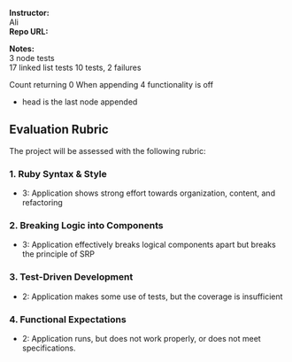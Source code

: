 **Instructor:**  
Ali  
**Repo URL:**  

**Notes:**  
3 node tests  
17 linked list tests
10 tests, 2 failures

 Count returning 0
 When appending 4 functionality is off
 - head is the last node appended


## Evaluation Rubric

The project will be assessed with the following rubric:

### 1. Ruby Syntax & Style

* 3: Application shows strong effort towards organization, content, and refactoring

### 2. Breaking Logic into Components

* 3: Application effectively breaks logical components apart but breaks the principle of SRP

### 3. Test-Driven Development

* 2: Application makes some use of tests, but the coverage is insufficient

### 4. Functional Expectations

* 2: Application runs, but does not work properly, or does not meet specifications.
